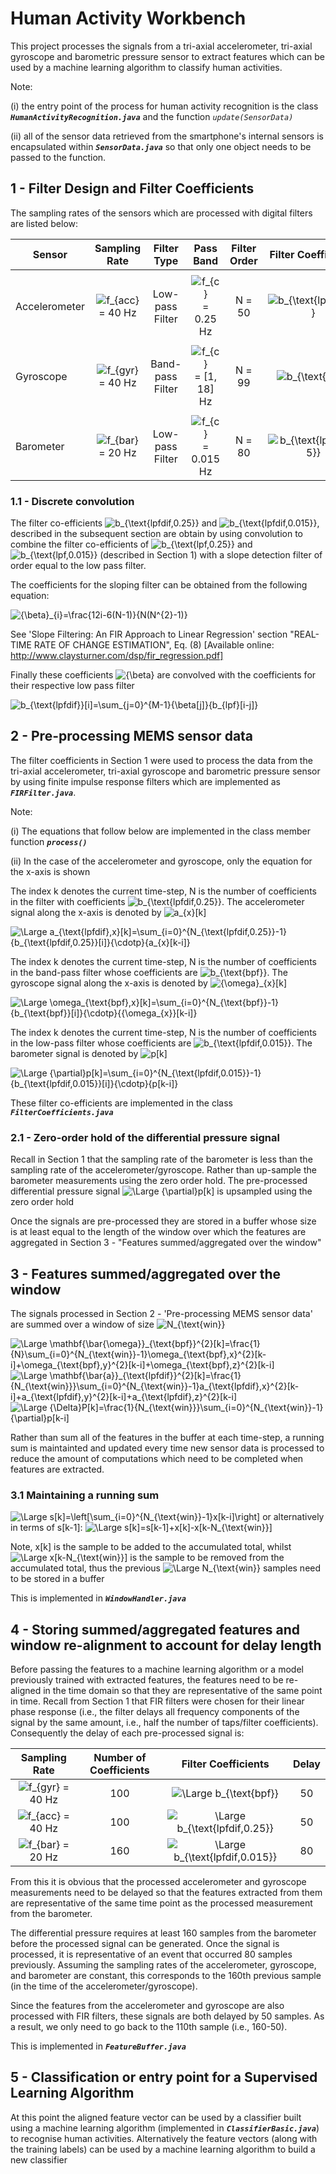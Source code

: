 # Human Activity Workbench

This project processes the signals from a tri-axial accelerometer, tri-axial gyroscope and barometric pressure sensor to extract features which can be used by a machine learning algorithm to classify human activities. 

Note: 

(i) the entry point of the process for human activity recognition is the class **_`HumanActivityRecognition.java`_** and the function _`update(SensorData)`_

(ii) all of the sensor data retrieved from the smartphone's internal sensors is encapsulated within **_`SensorData.java`_** so that only one object needs to be passed to the function.


## 1 - Filter Design and Filter Coefficients

The sampling rates of the sensors which are processed with digital filters are listed below:

|Sensor| Sampling Rate | Filter Type | Pass Band | Filter Order | Filter Coefficients | 
|------|:-------------:|:-----------:|:---------:|:------------:|:-------------------:|
|      |               |             |           |              |                     |
|Accelerometer|<img src="https://latex.codecogs.com/svg.latex?\small&space;f_{acc}" title="f_{acc}" /> = 40 Hz | Low-pass Filter | <img src="https://latex.codecogs.com/svg.latex?\small&space;f_{c}" title="f_{c}" /> = 0.25 Hz            | N =  50  | <img src="https://latex.codecogs.com/svg.latex?\small&space;b_{\text{lpf,0.25}}" title="b_{\text{lpf,0.25}}" />                    |
|      |               |             |           |              |                    |
|Gyroscope|<img src="https://latex.codecogs.com/svg.latex?\small&space;f_{gyr}" title="f_{gyr}" /> = 40 Hz | Band-pass Filter| <img src="https://latex.codecogs.com/svg.latex?\small&space;f_{c}" title="f_{c}"/> = [1, 18] Hz           |  N =  99  | <img src="https://latex.codecogs.com/svg.latex?\small&space;b_{\text{bpf}}" title="b_{\text{bpf}}" />                   |
|      |               |             |           |              |                    |
|Barometer|<img src="https://latex.codecogs.com/svg.latex?\small&space;f_{bar}" title="f_{bar}" /> = 20 Hz | Low-pass Filter | <img src="https://latex.codecogs.com/svg.latex?\small&space;f_{c}" title="f_{c}" /> = 0.015 Hz            |  N =  80  |  <img src="https://latex.codecogs.com/svg.latex?\small&space;b_{\text{lpf,0.015}}" title="b_{\text{lpf,0.015}}" />                  |

### 1.1 - Discrete convolution

The filter co-efficients <img src="https://latex.codecogs.com/svg.latex?\small&space;b_{\text{lpfdif,0.25}}" title="b_{\text{lpfdif,0.25}}" /> and <img src="https://latex.codecogs.com/svg.latex?\small&space;b_{\text{lpfdif,0.015}}" title="b_{\text{lpfdif,0.015}}" />, described in the subsequent section are obtain by using convolution to combine the filter co-efficients of <img src="https://latex.codecogs.com/svg.latex?\small&space;b_{\text{lpf,0.25}}" title="b_{\text{lpf,0.25}}"/> and <img src="https://latex.codecogs.com/svg.latex?\small&space;b_{\text{lpf,0.015}}" title="b_{\text{lpf,0.015}}" />  (described in Section 1) with a slope detection filter of order equal to the low pass filter.

The coefficients for the sloping filter can be obtained from the following equation:

<img src="https://latex.codecogs.com/svg.latex?\small&space;{\beta}_{i}=\frac{12i-6(N-1)}{N(N^{2}-1)}" title="{\beta}_{i}=\frac{12i-6(N-1)}{N(N^{2}-1)}" /> 

See 'Slope Filtering: An FIR Approach to Linear Regression' section "REAL-TIME RATE OF CHANGE ESTIMATION", Eq. (8) [Available online: http://www.claysturner.com/dsp/fir_regression.pdf]

Finally these coefficients <img src="https://latex.codecogs.com/svg.latex?\small&space;{\beta}" title="{\beta}" /> are convolved with the coefficients for their respective low pass filter

<img src="https://latex.codecogs.com/svg.latex?\small&space;b_{\text{lpfdif}}[i]=\sum_{j=0}^{M-1}{\beta[j]}{b_{lpf}[i-j]}" title="b_{\text{lpfdif}}[i]=\sum_{j=0}^{M-1}{\beta[j]}{b_{lpf}[i-j]}"/>


## 2 - Pre-processing MEMS sensor data

The filter coefficients in Section 1 were used to process the data from the tri-axial accelerometer, tri-axial gyroscope and barometric pressure sensor by using finite impulse response filters which are implemented as **_`FIRFilter.java`_**. 

Note: 

(i) The equations that follow below are implemented in the class member function **_`process()`_**

(ii) In the case of the accelerometer and gyroscope, only the equation for the x-axis is shown

The index k denotes the current time-step, N is the number of coefficients in the filter with coefficients <img src="https://latex.codecogs.com/svg.latex?\small&space;b_{\text{lpfdif,0.25}}" title="b_{\text{lpfdif,0.25}}"/>. The accelerometer signal along the x-axis is denoted by <img src="https://latex.codecogs.com/svg.latex?\small&space;a_{x}[k]" title="a_{x}[k]"/>

<img src="https://latex.codecogs.com/svg.latex?\Large&space;a_{\text{lpfdif},x}[k]=\sum_{i=0}^{N_{\text{lpfdif,0.25}}-1}{b_{\text{lpfdif,0.25}}[i]}{\cdotp}{a_{x}[k-i]}" title="\Large a_{\text{lpfdif},x}[k]=\sum_{i=0}^{N_{\text{lpfdif,0.25}}-1}{b_{\text{lpfdif,0.25}}[i]}{\cdotp}{a_{x}[k-i]}"/>

The index k denotes the current time-step, N is the number of coefficients in the band-pass filter whose coefficients are <img src="https://latex.codecogs.com/svg.latex?\small&space;b_{\text{bpf}}" title="b_{\text{bpf}}"/>. The gyroscope signal along the x-axis is denoted by <img src="https://latex.codecogs.com/svg.latex?\small&space;{\omega}_{x}[k]" title="{\omega}_{x}[k]"/>

<img src="https://latex.codecogs.com/svg.latex?\Large&space;\omega_{\text{bpf},x}[k]=\sum_{i=0}^{N_{\text{bpf}}-1}{b_{\text{bpf}}[i]}{\cdotp}{{\omega_{x}}[k-i]}" title="\Large \omega_{\text{bpf},x}[k]=\sum_{i=0}^{N_{\text{bpf}}-1}{b_{\text{bpf}}[i]}{\cdotp}{{\omega_{x}}[k-i]}"/>

The index k denotes the current time-step, N is the number of coefficients in the low-pass filter whose coefficients are <img src="https://latex.codecogs.com/svg.latex?\small&space;b_{\text{lpfdif,0.015}}" title="b_{\text{lpfdif,0.015}}" />. The barometer signal is denoted by <img src="https://latex.codecogs.com/svg.latex?\small&space;p[k]" title="p[k]" />

<img src="https://latex.codecogs.com/svg.latex?\Large&space;{\partial}p[k]=\sum_{i=0}^{N_{\text{lpfdif,0.015}}-1}{b_{\text{lpfdif,0.015}}[i]}{\cdotp}{p[k-i]}" title="\Large {\partial}p[k]=\sum_{i=0}^{N_{\text{lpfdif,0.015}}-1}{b_{\text{lpfdif,0.015}}[i]}{\cdotp}{p[k-i]}" />

These filter co-efficients are implemented in the class **_`FilterCoefficients.java`_**

### 2.1 - Zero-order hold of the differential pressure signal 

Recall in Section 1 that the sampling rate of the barometer is less than the sampling rate of the accelerometer/gyroscope. Rather than up-sample the barometer measurements using the zero order hold. The pre-processed differential pressure signal <img src="https://latex.codecogs.com/svg.latex?\Large&space;{\partial}p[k]" title="\Large {\partial}p[k]" /> is upsampled using the zero order hold

Once the signals are pre-processed they are stored in a buffer whose size is at least equal to the length of the window over which the features are aggregated in Section 3 - "Features summed/aggregated over the window"

## 3 - Features summed/aggregated over the window
The signals processed in Section 2 - 'Pre-processing MEMS sensor data' are summed over a window of size <img src="https://latex.codecogs.com/svg.latex?\small&space;N_{\text{win}}" title="N_{\text{win}}" />

<img src="https://latex.codecogs.com/svg.latex?\Large&space;\mathbf{\bar{\omega}}_{\text{bpf}}^{2}[k]=\frac{1}{N_{\text{win}}}\sum_{i=0}^{N_{\text{win}}-1}\omega_{\text{bpf},x}^{2}[k-i]+\omega_{\text{bpf},y}^{2}[k-i]+\omega_{\text{bpf},z}^{2}[k-i]" title="\Large \mathbf{\bar{\omega}}_{\text{bpf}}^{2}[k]=\frac{1}{N}\sum_{i=0}^{N_{\text{win}}-1}\omega_{\text{bpf},x}^{2}[k-i]+\omega_{\text{bpf},y}^{2}[k-i]+\omega_{\text{bpf},z}^{2}[k-i]" />

<img src="https://latex.codecogs.com/svg.latex?\Large&space;\mathbf{\bar{a}}_{\text{lpfdif}}^{2}[k]=\frac{1}{N_{\text{win}}}\sum_{i=0}^{N_{\text{win}}-1}a_{\text{lpfdif},x}^{2}[k-i]+a_{\text{lpfdif},y}^{2}[k-i]+a_{\text{lpfdif},z}^{2}[k-i]" title="\Large \mathbf{\bar{a}}_{\text{lpfdif}}^{2}[k]=\frac{1}{N_{\text{win}}}\sum_{i=0}^{N_{\text{win}}-1}a_{\text{lpfdif},x}^{2}[k-i]+a_{\text{lpfdif},y}^{2}[k-i]+a_{\text{lpfdif},z}^{2}[k-i]" />

<img src="https://latex.codecogs.com/svg.latex?\Large&space;{\Delta}P[k]=\frac{1}{N_{\text{win}}}\sum_{i=0}^{N_{\text{win}}-1}{\partial}p[k-i]" title="\Large {\Delta}P[k]=\frac{1}{N_{\text{win}}}\sum_{i=0}^{N_{\text{win}}-1}{\partial}p[k-i]" />

Rather than sum all of the features in the buffer at each time-step, a running sum is maintainted and updated every time new sensor data is processed to reduce the amount of computations which need to be completed when features are extracted.

### 3.1 Maintaining a running sum
<img src="https://latex.codecogs.com/svg.latex?\Large&space;s[k]=\left[\sum_{i=0}^{N_{\text{win}}-1}x[k-i]\right]" title="\Large s[k]=\left[\sum_{i=0}^{N_{\text{win}}-1}x[k-i]\right]" />
or alternatively in terms of s[k-1]:

<img src="https://latex.codecogs.com/svg.latex?\Large&space;s[k]=s[k-1]+x[k]-x[k-N_{\text{win}}]" title="\Large s[k]=s[k-1]+x[k]-x[k-N_{\text{win}}]" />

Note, x[k] is the sample to be added to the accumulated total, whilst <img src="https://latex.codecogs.com/svg.latex?\Large&space;x[k-N_{\text{win}}]" title="\Large x[k-N_{\text{win}}]" /> is the sample to be removed from the accumulated total, thus the previous <img src="https://latex.codecogs.com/svg.latex?\Large&space;N_{\text{win}}" title="\Large N_{\text{win}}"/> samples need to be stored in a buffer

This is implemented in **_`WindowHandler.java`_**

## 4 - Storing summed/aggregated features and window re-alignment to account for delay length
Before passing the features to a machine learning algorithm or a model previously trained with extracted features, the features need to be re-aligned in the time domain so that they are representative of the same point in time. Recall from Section 1 that FIR filters were chosen for their linear phase response (i.e., the filter delays all frequency components of the signal by the same amount, i.e., half the number of taps/filter coefficients). Consequently the delay of each pre-processed signal is:

Sampling Rate| Number of Coefficients | Filter Coefficients | Delay |
|:----------:|:------------:|:-------------------:|:-----:|
|<img src="https://latex.codecogs.com/svg.latex?\small&space;f_{gyr}" title="f_{gyr}" /> = 40 Hz             |        100    | <img src="https://latex.codecogs.com/svg.latex?\Large&space;b_{\text{bpf}}" title="\Large b_{\text{bpf}}"/>                    | 50      |
|<img src="https://latex.codecogs.com/svg.latex?\small&space;f_{acc}" title="f_{acc}" /> = 40 Hz |        100    | <img src="https://latex.codecogs.com/svg.latex?\Large&space;b_{\text{lpfdif,0.25}}" title="\Large b_{\text{lpfdif,0.25}}"/>            | 50      |
|<img src="https://latex.codecogs.com/svg.latex?\small&space;f_{bar}" title="f_{bar}"/> = 20 Hz |       160       | <img src="https://latex.codecogs.com/svg.latex?\Large&space;b_{\text{lpfdif,0.015}}" title="\Large b_{\text{lpfdif,0.015}}"/>                     |   80    |

From this it is obvious that the processed accelerometer and gyroscope measurements need to be delayed so that the features extracted from them are representative of the same time point as the processed measurement from the barometer. 

The differential pressure requires at least 160 samples from the barometer before the processed signal can be generated. Once the signal is processed, it is representative of an event that occurred 80 samples previously. Assuming the sampling rates of the accelerometer, gyroscope, and barometer are constant, this corresponds to the 160th previous sample (in the time of the accelerometer/gyroscope).

Since the features from the accelerometer and gyroscope are also processed with FIR filters, these signals are both delayed by 50 samples. As a result, we only need to go back to the 110th sample (i.e., 160-50).

This is implemented in **_`FeatureBuffer.java`_**

## 5 - Classification or entry point for a Supervised Learning Algorithm

At this point the aligned feature vector can be used by a classifier built using a machine learning algorithm (implemented in **_`ClassifierBasic.java`_**) to recognise human activities. Alternatively the feature vectors (along with the training labels) can be used by a machine learning algorithm to build a new classifier
